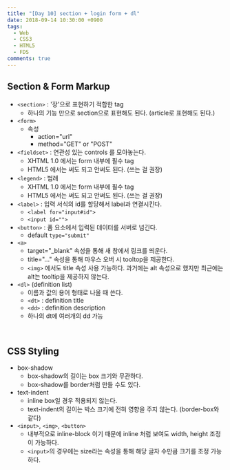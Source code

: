 ```yaml
---
title: "[Day 10] section + login form + dl"
date: 2018-09-14 10:30:00 +0900
tags:
  - Web
  - CSS3
  - HTML5
  - FDS
comments: true
---
```


## Section & Form Markup

- `<section>`  : '장'으로 표현하기 적합한 tag
  - 하나의 기능 만으로 section으로 표현해도 된다. (article로 표현해도 된다.)
- `<form>`
  - 속성
    - action="url"
    - method="GET" or "POST"
- `<fieldset>` : 연관성 있는 controls 를 모아놓는다.
  - XHTML 1.0 에서는 form 내부에 필수 tag
  - HTML5 에서는 써도 되고 안써도 된다.  (쓰는 걸 권장)
- `<legend>` : 범례
  - XHTML 1.0 에서는 form 내부에 필수 tag
  - HTML5 에서는 써도 되고 안써도 된다. (쓰는 걸 권장)
- `<label>` : 입력 서식의 id를 할당해서 label과 연결시킨다.
  - `<label for="input#id">`
  - `<input id="">` 
- `<button>`  : 폼 요소에서 입력된 데이터를 서버로 넘긴다.
  - default `type="submit"`
- `<a>` 
  - target="_blank" 속성을 통해 새 창에서 링크를 띄운다.
  - title="..." 속성을 통해 마우스 오버 시 tooltop을 제공한다.
  -  `<img>` 에서도 title 속성 사용 가능하다. 과거에는 alt 속성으로 했지만 최근에는 alt는 tooltip을 제공하지 않는다.
- `<dl>` (definition list)
  - 이름과 값의 용어 형태로 나올 때 쓴다.
  - `<dt>` : definition title
  - `<dd>` : definition description
  - 하나의 dt에 여러개의 dd 가능

<br/>

## CSS Styling

- box-shadow
  - box-shadow의 길이는 box 크기와 무관하다.
  - box-shadow를 border처럼 만들 수도 있다.
- text-indent
  - inline box일 경우 적용되지 않는다.
  - text-indent의 길이는 박스 크기에 전혀 영향을 주지 않는다. (border-box와 같다)
- `<input>`, `<img>`, `<button>`
  - 내부적으로 inline-block 이기 때문에 inline 처럼 보여도 width, height 조정이 가능하다.
  - `<input>`의 경우에는 size라는 속성을 통해 해당 글자 수만큼 크기를 조정 가능하다.
